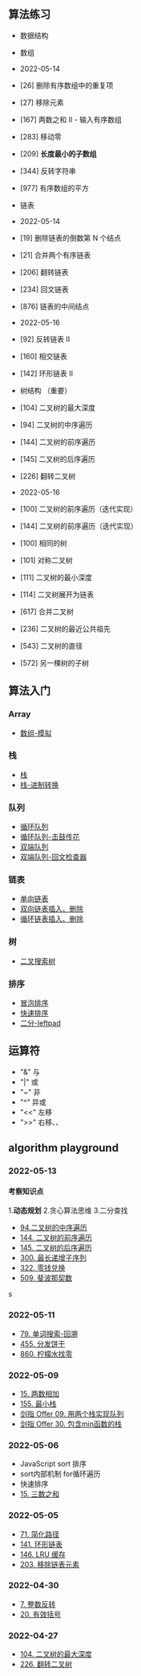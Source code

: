 ## 算法练习

- 数据结构
 - 数组
  - 2022-05-14
  - [26] 删除有序数组中的重复项
  - [27] 移除元素
  - [167] 两数之和 II - 输入有序数组
  - [283] 移动零
  - [209] **长度最小的子数组** 
  - [344] 反转字符串
  - [977] 有序数组的平方

 - 链表
  - 2022-05-14
  - [19] 删除链表的倒数第 N 个结点
  - [21] 合并两个有序链表
  - [206] 翻转链表
  - [234] 回文链表
  - [876] 链表的中间结点

  - 2022-05-16
  - [92] 反转链表 II
  - [160] 相交链表
  - [142] 环形链表 II

 - 树结构 （重要）
  - [104] 二叉树的最大深度
  - [94] 二叉树的中序遍历
  - [144] 二叉树的前序遍历
  - [145] 二叉树的后序遍历
  - [226] 翻转二叉树
  
  - 2022-05-16
  - [100] 二叉树的前序遍历（迭代实现）
  - [144] 二叉树的前序遍历（迭代实现）

  - [100] 相同的树
  - [101] 对称二叉树
  - [111] 二叉树的最小深度
  - [114] 二叉树展开为链表
  - [617] 合并二叉树
  - [236] 二叉树的最近公共祖先
  - [543] 二叉树的直径
  - [572] 另一棵树的子树




## 算法入门
### Array
   * [数组-模拟](./algorithm/Array/removeArrayFirstIndex.js)
### 栈
   * [栈](./algorithm/Stack/stackArray.js)
   * [栈-进制转换](./algorithm/Stack/decimalToBinary.js)
### 队列
   * [循环队列](./algorithm/Queue/index.js)
   * [循环队列-击鼓传花](./algorithm/Queue/hotpotsto.js)
   * [双端队列](./algorithm/Deque/index.js)
   * [双端队列-回文检查器](./algorithm/Deque/palindromeChecker.js)
### 链表
   * [单向链表](./algorithm/LinkList/LinkedList.js)
   * [双向链表插入、删除](./algorithm/LinkList/DoublyLinkedList.js)
   * [循环链表插入、删除](./algorithm/LinkList/CircularLinkedList.js)
### 树
   * [二叉搜索树](./algorithm/tree/BinarySearchTree.js)
### 排序
   * [冒泡排序](./algorithm/Sort/bubbleSort.js)
   * [快速排序](./algorithm/Sort/quickSort.js)
   * [二分-leftpad](./algorithm/Sourcecode/leftpad.js)

## 运算符
- "&"  与
- "|"  或
- "~"  非
- "^"  异或
- "<<" 左移
- ">>" 右移、、

## algorithm playground

### 2022-05-13
#### 考察知识点
1.**动态规划**
2.贪心算法思维
3.二分查找

- [94.二叉树的中序遍历](https://leetcode.cn/problems/binary-tree-inorder-traversal/description/)
- [144. 二叉树的前序遍历](https://leetcode.cn/problems/binary-tree-preorder-traversal/description/)
- [145. 二叉树的后序遍历](https://leetcode.cn/problems/binary-tree-postorder-traversal/description/)
- [300. 最长递增子序列](https://leetcode.cn/problems/longest-increasing-subsequence/description/)
- [322. 零钱兑换](https://leetcode.cn/problems/coin-change/description/)
- [509. 斐波那契数](https://leetcode.cn/problems/fibonacci-number/)

s
### 2022-05-11
- [79. 单词搜索-回溯](https://leetcode.cn/problems/word-search/)
- [455. 分发饼干](https://leetcode.cn/problems/assign-cookies/description/)
- [860. 柠檬水找零](https://leetcode.cn/problems/lemonade-change/description/)

### 2022-05-09
- [15. 两数相加](https://leetcode.cn/problems/add-two-numbers/description/)
- [155. 最小栈](https://leetcode.cn/problems/min-stack/submissions/)
- [剑指 Offer 09. 用两个栈实现队列](https://leetcode.cn/problems/yong-liang-ge-zhan-shi-xian-dui-lie-lcof/)
- [剑指 Offer 30. 包含min函数的栈](https://leetcode.cn/problems/bao-han-minhan-shu-de-zhan-lcof/)


### 2022-05-06
- JavaScript sort 排序
-  sort内部机制 for循环遍历
- 快速排序
- [15. 三数之和](https://leetcode-cn.com/problems/3sum/description/)

### 2022-05-05
- [71. 简化路径](https://leetcode-cn.com/problems/simplify-path/submissions/)
- [141. 环形链表](https://leetcode-cn.com/problems/linked-list-cycle/)
- [146. LRU 缓存](https://leetcode-cn.com/problems/lru-cache/description/)
- [203. 移除链表元素](https://leetcode-cn.com/problems/remove-linked-list-elements/description/)

### 2022-04-30
- [7. 整数反转](https://leetcode-cn.com/problems/reverse-integer/description/)
- [20. 有效括号](https://leetcode-cn.com/problems/valid-parentheses/description/)

### 2022-04-27
- [104. 二叉树的最大深度](https://leetcode-cn.com/problems/maximum-depth-of-binary-tree/)
- [226. 翻转二叉树](https://leetcode-cn.com/problems/invert-binary-tree/)

